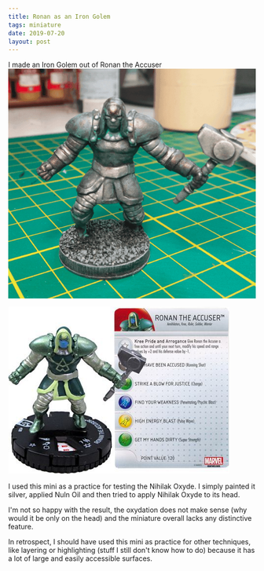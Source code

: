 ```yaml
---
title: Ronan as an Iron Golem
tags: miniature
date: 2019-07-20
layout: post
---
```


I made an Iron Golem out of Ronan the Accuser![image-20200720144242984](image-20200720144242984.png)

![Ronan the Accuser #208 Guardians of the Galaxy Gravity Feed Marvel Heroclix](1058443.jpg)

I used this mini as a practice for testing the Nihilak Oxyde. I simply painted it silver, applied Nuln Oil and then tried to apply Nihilak Oxyde to its head.

I'm not so happy with the result, the oxydation does not make sense (why would it be only on the head) and the miniature overall lacks any distinctive feature.

In retrospect, I should have used this mini as practice for other techniques, like layering or highlighting (stuff I still don't know how to do) because it has a lot of large and easily accessible surfaces.